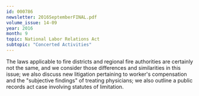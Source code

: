 ```yaml
---
id: 000786
newsletter: 2016SeptemberFINAL.pdf
volume_issue: 14-09
year: 2016
month: 9
topic: National Labor Relations Act
subtopic: "Concerted Activities"
---
```


The laws applicable to fire districts and regional fire authorities are certainly not the same, and we consider those differences and similarities in this issue; we also discuss new litigation pertaining to worker's compensation and the "subjective findings" of treating physicians; we also outline a public records act case involving statutes of limitation.